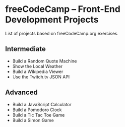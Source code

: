 # freeCodeCamp – Front-End Development Projects

List of projects based on freeCodeCamp.org exercises.

## Intermediate
- Build a Random Quote Machine
- Show the Local Weather
- Build a Wikipedia Viewer
- Use the Twitch.tv JSON API

## Advanced
- Build a JavaScript Calculator
- Build a Pomodoro Clock
- Build a Tic Tac Toe Game
- Build a Simon Game
